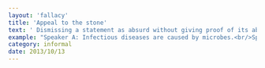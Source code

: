 ```yaml
---
layout: 'fallacy'
title: 'Appeal to the stone'
text: ' Dismissing a statement as absurd without giving proof of its absurdity.'
example: "Speaker A: Infectious diseases are caused by microbes.<br/>Speaker B: What a ridiculous idea!<br/>Speaker A: How so?<br/>Speaker B: It's obviously ridiculous.<br/><br/>Speaker B gives no evidence or reasoning, and when pressed, claims that Speaker A's statement is inherently absurd, thus applying the fallacy.."
category: informal
date: 2013/10/13
---
```

